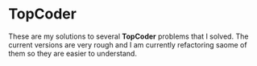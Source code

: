 # TopCoder
These are my solutions to several __TopCoder__ problems that I solved.  The current versions are very rough and I am currently refactoring saome of them so they are easier to understand.
